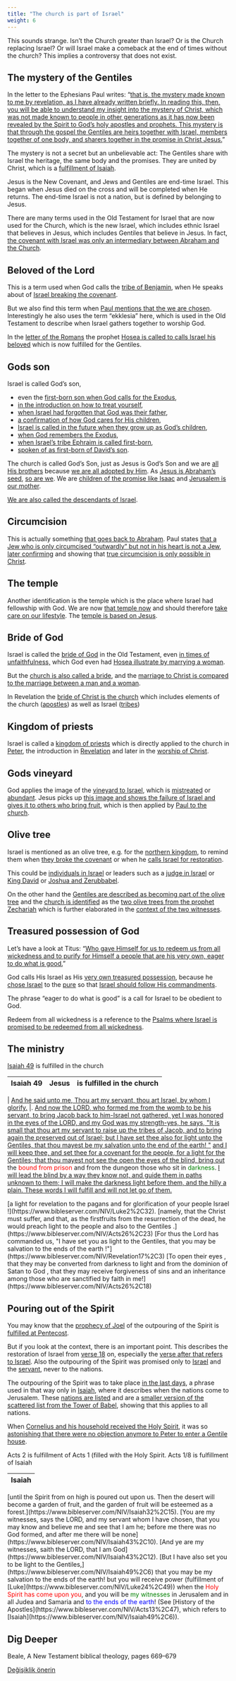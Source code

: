 ```yaml
---
title: "The church is part of Israel"
weight: 6
---
```



This sounds strange. Isn’t the Church greater than Israel? Or is the Church replacing Israel? Or will Israel make a comeback at the end of times without the church? This implies a controversy that does not exist.


## The mystery of the Gentiles

<a name="a99c"></a>
In the letter to the Ephesians Paul writes: “[that is, the mystery made known to me by revelation, as I have already written briefly. In reading this, then, you will be able to understand my insight into the mystery of Christ, which was not made known to people in other generations as it has now been revealed by the Spirit to God’s holy apostles and prophets. This mystery is that through the gospel the Gentiles are heirs together with Israel, members together of one body, and sharers together in the promise in Christ Jesus.](https://www.bibleserver.com/NIV/Ephesians3%3A3-6)”

The mystery is not a secret but an unbelievable act: The Gentiles share with Israel the heritage, the same body and the promises. They are united by Christ, which is a [fulfillment of Isaiah](https://www.bibleserver.com/NIV/Isaiah57%3A19).

Jesus is the New Covenant, and Jews and Gentiles are end-time Israel. This began when Jesus died on the cross and will be completed when He returns. The end-time Israel is not a nation, but is defined by belonging to Jesus.

There are many terms used in the Old Testament for Israel that are now used for the Church, which is the new Israel, which includes ethnic Israel that believes in Jesus, which includes Gentiles that believe in Jesus. In fact, [the covenant with Israel was only an intermediary between Abraham and the Church](https://www.bibleserver.com/NIV/Galatians3%3A23-28).


## Beloved of the Lord

<a name="3d64"></a>
This is a term used when God calls the [tribe of Benjamin](https://www.bibleserver.com/NIV/Deuteronomy33%3A12), when He speaks about of [Israel breaking the covenant](https://www.bibleserver.com/NIV/Jeremiah11%3A15).

But we also find this term when [Paul mentions that the we are chosen](https://www.bibleserver.com/NIV/1%20Thessalonians1%3A4). Interestingly he also uses the term “ekklesia” here, which is used in the Old Testament to describe when Israel gathers together to worship God.

In the [letter of the Romans](https://www.bibleserver.com/NIV/Romans9%3A25) the prophet [Hosea is called to calls Israel his beloved](https://www.bibleserver.com/NIV/Hosea2%3A23) which is now fulfilled for the Gentiles.


## Gods son

<a name="639c"></a>
Israel is called God’s son,

- even the [first-born son when God calls for the Exodus](https://www.bibleserver.com/NIV/Exodus4%3A22-23),
- [in the introduction on how to treat yourself](https://www.bibleserver.com/NIV/Deuteronomy14%3A1),
- [when Israel had forgotten that God was their father](https://www.bibleserver.com/NIV/Isaiah1%3A2-4),
- [a confirmation of how God cares for His children](https://www.bibleserver.com/NIV/Isaiah63%3A8),
- [Israel is called in the future when they grow up as God’s children](https://www.bibleserver.com/NIV/Hosea1%3A10),
- [when God remembers the Exodus](https://www.bibleserver.com/NIV/Hosea11%3A1),
- [when Israel’s tribe Ephraim is called first-born](https://www.bibleserver.com/NIV/Jeremiah31%3A9),
- [spoken of as first-born of David’s son](https://www.bibleserver.com/NIV/Psalm89%3A27).


The church is called God’s Son, just as Jesus is God’s Son and we are [all His brothers](https://www.bibleserver.com/NIV/Hebrews2%3A11) because [we are all adopted by Him](https://www.bibleserver.com/NIV/Galatians4%3A4-7). As [Jesus is Abraham’s seed](https://www.bibleserver.com/NIV/Galatians3%3A16), [so are we](https://www.bibleserver.com/NIV/Galatians3%3A26-29). We are [children of the promise like Isaac](https://www.bibleserver.com/NIV/Galatians4%3A28) and [Jerusalem is our mother](https://www.bibleserver.com/NIV/Galatians4%3A26).

[We are also called the descendants of Israel](https://www.bibleserver.com/NIV/1%20Corinthians10%3A1).


## Circumcision

<a name="7f94"></a>
This is actually something [that goes back to Abraham](https://www.bibleserver.com/NIV/John7%3A22). Paul states [that a Jew who is only circumcised “outwardly” but not in his heart is not a Jew](https://www.bibleserver.com/NIV/Romans2%3A26-29), [later confirming](https://www.bibleserver.com/NIV/Philippians3%3A2-3) and showing that [true circumcision is only possible in Christ](https://www.bibleserver.com/NIV/Philippians3%3A2-3).


## The temple

<a name="3b81"></a>
Another identification is the temple which is the place where Israel had fellowship with God. We are now [that temple now](https://www.bibleserver.com/NIV/1%20Corinthians3%3A16-17) and should therefore [take care on our lifestyle](https://www.bibleserver.com/NIV/1%20Corinthians6%3A19). The [temple is based on Jesus](https://www.bibleserver.com/NIV/Ephesians2%3A20-22).


## Bride of God

<a name="9c2e"></a>
Israel is called the [bride of God](https://www.bibleserver.com/NIV/Isaiah54%3A5-6) in the Old Testament, even [in times of unfaithfulness,](https://www.bibleserver.com/NIV/Ezekiel16%3A32) which God even had [Hosea illustrate by marrying a woman](https://www.bibleserver.com/NIV/Hosea1%3A2).

But the [church is also called a bride](https://www.bibleserver.com/NIV/2%20Corinthians11%3A2), and the [marriage to Christ is compared to the marriage between a man and a woman](https://www.bibleserver.com/NIV/Ephesians5%3A25-27).

In Revelation the [bride of Christ is the church](https://www.bibleserver.com/NIV/Revelation21%3A9-10) which includes elements of the church ([apostles](https://www.bibleserver.com/NIV/Revelation21%3A14)) as well as Israel ([tribes](https://www.bibleserver.com/NIV/Revelation21%3A12))


## Kingdom of priests

<a name="324b"></a>
Israel is called a [kingdom of priests](https://www.bibleserver.com/NIV/Exodus19%3A6) which is directly applied to the church in [Peter](https://www.bibleserver.com/NIV/1%20Peter2%3A9), the introduction in [Revelation](https://www.bibleserver.com/NIV/Revelation1%3A5-6) and later in the [worship of Christ](https://www.bibleserver.com/NIV/Revelation5%3A10).


## Gods vineyard

<a name="3501"></a>
God applies the image of the [vineyard to Israel](https://www.bibleserver.com/NIV/Isaiah5%3A1-7), which is [mistreated](https://www.bibleserver.com/NIV/Jeremiah12%3A10) or [abundant](https://www.bibleserver.com/NIV/Ezekiel19%3A10). Jesus picks up [this image and shows the failure of Israel and gives it to others who bring fruit](https://www.bibleserver.com/NIV/Matthew12%3A1-12), which is then applied by [Paul to the church](https://www.bibleserver.com/NIV/1%20Corinthians3%3A5-8).


## Olive tree

<a name="e179"></a>
Israel is mentioned as an olive tree, e.g. for the [northern kingdom](https://www.bibleserver.com/NIV/Isaiah17%3A6), to remind them when [they broke the covenant](https://www.bibleserver.com/NIV/Jeremiah11%3A16) or when he [calls Israel for restoration](https://www.bibleserver.com/NIV/Hosea14%3A6).

This could be [individuals in Israel](https://www.bibleserver.com/NIV/Psalm128%3A3) or leaders such as a [judge in Israel](https://www.bibleserver.com/NIV/Judges9%3A8-9) or [King David](https://www.bibleserver.com/NIV/Psalm52%3A8) or [Joshua and Zerubbabel](https://www.bibleserver.com/NIV/Zechariah4%3A3-12).

On the other hand the [Gentiles are described as becoming part of the olive tree](https://www.bibleserver.com/NIV/Romans11%3A17-24) and the [church is identified](https://www.bibleserver.com/NIV/Revelation1%3A20) as the [two olive trees from the prophet Zechariah](https://www.bibleserver.com/NIV/Zechariah4%3A12-14) which is further elaborated in the [context of the two witnesses](https://www.bibleserver.com/NIV/Revelation11%3A4).


## Treasured possession of God

<a name="123e"></a>
Let’s have a look at Titus: “[Who gave Himself for us to redeem us from all wickedness and to purify for Himself a people that are his very own, eager to do what is good.](https://www.bibleserver.com/NIV/Titus2%3A14)”

God calls His Israel as His [very own treasured possession](https://www.bibleserver.com/NIV/Exodus19%3A5), because he [chose Israel](https://www.bibleserver.com/NIV/Deuteronomy7%3A6) to the [pure](https://www.bibleserver.com/NIV/Deuteronomy14%3A2) so that [Israel should follow His commandments](https://www.bibleserver.com/NIV/Deuteronomy26%3A18).

The phrase “eager to do what is good” is a call for Israel to be obedient to God.

Redeem from all wickedness is a reference to the [Psalms where Israel is promised to be redeemed from all wickedness](https://www.bibleserver.com/NIV/Psalm130%3A8).


## The ministry

<a name="121f"></a><p>[Isaiah 49](https://www.bibleserver.com/NIV/Ezekiel9%2C39) is fulfilled in the church</p>


| Isaiah 49 | Jesus | is fulfilled in the church |
|-----------|-------|----------------------------|
| 
[And he said unto me, Thou art my servant, thou art Israel, by whom I glorify.](https://www.bibleserver.com/NIV/Isaiah49%2C3) |.
			[And now the LORD, who formed me from the womb to be his servant, to bring Jacob back to him-Israel not gathered, yet I was honored in the eyes of the LORD, and my God was my strength-yes, he says, "It is small that thou art my servant to raise up the tribes of Jacob, and to bring again the preserved out of Israel; but I have set thee also for light unto the Gentiles, that thou mayest be my salvation unto the end of the earth! "](https://www.bibleserver.com/NIV/Isaiah49%2C5-6)
[and I will keep thee, and set thee for a covenant for the people, for a light for the Gentiles; that thou mayest not see the open the eyes of the blind, bring out](https://www.bibleserver.com/NIV/Isaiah42%2C6-7) the <span style="color:red;">bound from prison</span> and from the dungeon those who sit in <span style="color:green;">darkness</span>. 
[I will lead the blind by a way they know not, and guide them in paths unknown to them; I will make the darkness light before them, and the hilly a plain. These words I will fulfill and will not let go of them.](https://www.bibleserver.com/NIV/Isaiah42%2C16)

<td style="width:25%;">
[a light for revelation to the pagans and for glorification of your people Israel !](https://www.bibleserver.com/NIV/Luke2%2C32)</td>.
			[namely, that the Christ must suffer, and that, as the firstfruits from the resurrection of the dead, he would preach light to the people and also to the Gentiles .](https://www.bibleserver.com/NIV/Acts26%2C23)

<td style="width:25%;">
[For thus the Lord has commanded us, "I have set you as light to the Gentiles, that you may be salvation to the ends of the earth !"](https://www.bibleserver.com/NIV/Revelation17%2C3)</td>
[To open their eyes , that they may be converted from darkness to light and from the dominion of Satan to God , that they may receive forgiveness of sins and an inheritance among those who are sanctified by faith in me!](https://www.bibleserver.com/NIV/Acts26%2C18)






## Pouring out of the Spirit

<a name="a1c3"></a>
You may know that the [prophecy of Joel](https://www.bibleserver.com/NIV/Joel2%3A28-32) of the outpouring of the Spirit is [fulfilled at Pentecost](https://www.bibleserver.com/NIV/Acts2%3A16-21).

But if you look at the context, there is an important point. This describes the restoration of Israel from [verse 18](https://www.bibleserver.com/NIV/Joel2%3A18) on, especially the [verse after that refers to Israel](https://www.bibleserver.com/NIV/Joel3%3A1). Also the outpouring of the Spirit was promised only to [Israel](https://www.bibleserver.com/NIV/Ezekiel36%3A27) and the [servant](https://www.bibleserver.com/NIV/Isaiah42:1), never to the nations.

The outpouring of the Spirit was to take place [in the last days](https://www.bibleserver.com/NIV/Acts2%3A17), a phrase used in that way only in [Isaiah](https://www.bibleserver.com/NIV/Isaiah2%3A2), where it describes when the nations come to Jerusalem. These [nations are listed](https://www.bibleserver.com/NIV/Acts2%3A5-11) and are a [smaller version of the scattered list from the Tower of Babel](https://www.bibleserver.com/NIV/Genesis10), showing that this applies to all nations.

When [Cornelius and his household received the Holy Spirit](https://www.bibleserver.com/NIV/Acts10%3A44-48), it was so [astonishing that there were no objection anymore to Peter to enter a Gentile house](https://www.bibleserver.com/NIV/Acts11%3A1-18).
<p>Acts 2 is fulfillment of Acts 1 (filled with the Holy Spirit. Acts 1/8 is fulfillment of Isaiah</p>


| Isaiah |
|--------|
<tbody>
<tr>
<td style="width:50%;">
[until the Spirit from on high is poured out upon us. Then the desert will become a garden of fruit, and the garden of fruit will be esteemed as a forest.](https://www.bibleserver.com/NIV/Isaiah32%2C15)</td></tr></tbody>.
			[You are my witnesses, says the LORD, and my servant whom I have chosen, that you may know and believe me and see that I am he; before me there was no God formed, and after me there will be none](https://www.bibleserver.com/NIV/Isaiah43%2C10).
			[And ye are my witnesses, saith the LORD, that I am God](https://www.bibleserver.com/NIV/Isaiah43%2C12).
			[But I have also set you to be light to the Gentiles,](https://www.bibleserver.com/NIV/Isaiah49%2C6) that you may be my salvation to the ends of the earth!

<td style="width:50%;">
			but you will receive power (fulfillment of [Luke](https://www.bibleserver.com/NIV/Luke24%2C49)) when the <span style="color:red;">Holy Spirit has come upon you</span>, and you will be <span style="color:green;">my witnesses</span> in Jerusalem and in all Judea and Samaria and <span style="color:blue;">to the ends of the earth</span>! (See [History of the Apostles](https://www.bibleserver.com/NIV/Acts13%2C47), which refers to [Isaiah](https://www.bibleserver.com/NIV/Isaiah49%2C6)).
			</td>


## Dig Deeper

<a name="9150"></a>
Beale, A New Testament biblical theology, pages 669–679






[Değişiklik önerin](https://github.com/revelation-today/revelation-today/blob/main/exampleSite/content/docs/background/israel/expl/the-church-is-part-of-israel.md)

